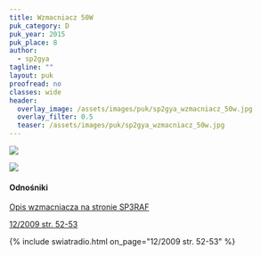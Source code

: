 ```yaml
---
title: Wzmacniacz 50W
puk_category: D
puk_year: 2015
puk_place: 8
author: 
  - sp2gya
tagline: ""
layout: puk
proofread: no
classes: wide
header:
  overlay_image: /assets/images/puk/sp2gya_wzmacniacz_50w.jpg
  overlay_filter: 0.5
  teaser: /assets/images/puk/sp2gya_wzmacniacz_50w.jpg
---
```






 



![](assets/data/img/projects/2015-8-0.jpg) 


![](assets/img/work-in-progress.jpg) 


#### Odnośniki

[Opis wzmacniacza na stronie SP3RAF](https://sp3raf.pl.tl/PA-TAJFUN-_-Opis.htm)

 [12/2009 str. 52-53](http://www.swiatradio.com.pl/virtual/modules.php?name=Downloads&d_op=getit&lid=20)



{% include swiatradio.html on_page="12/2009 str. 52-53" %}

 





 



